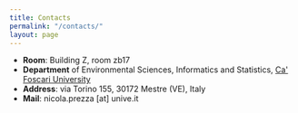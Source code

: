 ```yaml
---
title: Contacts
permalink: "/contacts/"
layout: page
---
```


- **Room**: Building Z, room zb17
- **Department** of Environmental Sciences, Informatics and Statistics,
[Ca' Foscari University](https://www.unive.it/pag/28183)
- **Address**: via Torino 155, 30172 Mestre (VE), Italy
- **Mail**: nicola.prezza [at] unive.it
